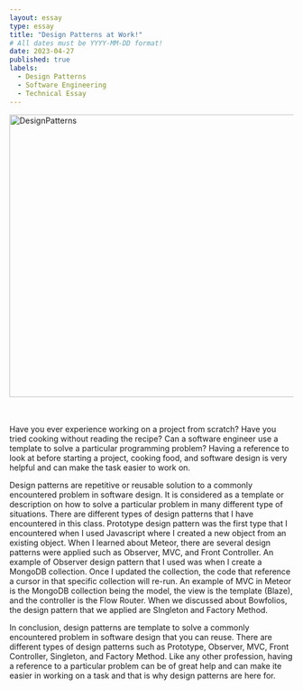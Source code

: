 ```yaml
---
layout: essay
type: essay
title: "Design Patterns at Work!"
# All dates must be YYYY-MM-DD format!
date: 2023-04-27
published: true
labels:
  - Design Patterns
  - Software Engineering
  - Technical Essay
---
```


<img src="https://encrypted-tbn0.gstatic.com/images?q=tbn:ANd9GcQKp5fFgcheVlG5VJY4IwnxpPrna7skA9mjkg&usqp=CAU" alt="DesignPatterns" width="1000" height="500">
<br>

<br>
<br>

Have you ever experience working on a project from scratch? Have you tried cooking without reading the recipe? Can a software engineer use a template to solve a particular programming problem? Having a reference to look at before starting a project, cooking food, and software design is very helpful and can make the task easier to work on. 

Design patterns are repetitive or reusable solution to a commonly encountered problem in software design. It is considered as a template or description on how to solve a particular problem in many different type of situations. There are different types of design patterns that I have encountered in this class. Prototype design pattern was the first type that I encountered when I used Javascript where I created a new object from an existing object. When I learned about Meteor, there are several design patterns were applied such as Observer, MVC, and Front Controller. An example of Observer design pattern that I used was when I create a MongoDB collection. Once I updated the collection, the code that reference a cursor in that specific collection will re-run. An example of MVC in Meteor is the MongoDB collection being the model, the view is the template (Blaze), and the controller is the Flow Router. When we discussed about Bowfolios, the design pattern that we applied are SIngleton and Factory Method. 

In conclusion, design patterns are template to solve a commonly encountered problem in software design that you can reuse. There are different types of design patterns such as Prototype, Observer, MVC, Front Controller, Singleton, and Factory Method. Like any other profession, having a reference to a particular problem can be of great help and can make ite easier in working on a task and that is why design patterns are here for. 

